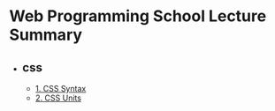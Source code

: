 # Web Programming School Lecture Summary

* ## css
  * [1. CSS Syntax](1_css3_syntax.md)
  * [2. CSS Units](2_css3_units.md)